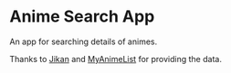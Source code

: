 # Anime Search App

An app for searching details of animes.

Thanks to [Jikan](https://jikan.moe/) and [MyAnimeList](https://myanimelist.net/clubs.php?cid=13727) for providing the data.